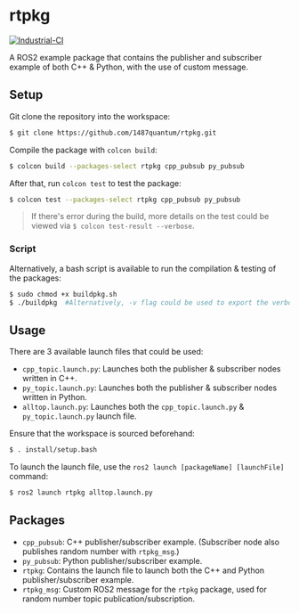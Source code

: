 # rtpkg

[![Industrial-CI](https://img.shields.io/github/checks-status/1487quantum/rtpkg/main?logo=github&style=flat-square)](https://github.com/1487quantum/rtpkg/actions/workflows/gh-action.yml)

A ROS2 example package that contains the publisher and subscriber example of both C++ & Python, with the use of custom message.

## Setup

Git clone the repository into the workspace:

```bash
$ git clone https://github.com/1487quantum/rtpkg.git
```

Compile the package with `colcon build`:

```bash
$ colcon build --packages-select rtpkg cpp_pubsub py_pubsub
```

After that, run `colcon test` to test the package:

```bash
$ colcon test --packages-select rtpkg cpp_pubsub py_pubsub
```

> If there's error during the build, more details on the test could be viewed via `$ colcon test-result --verbose`.

### Script

Alternatively, a bash script is available to run the compilation & testing of the packages:

```bash
$ sudo chmod +x buildpkg.sh
$ ./buildpkg  #Alternatively, -v flag could be used to export the verbose output of the test result
```



## Usage

There are 3 available launch files that could be used:

- `cpp_topic.launch.py`: Launches both the publisher & subscriber nodes written in C++.
- `py_topic.launch.py`: Launches both the publisher & subscriber nodes written in Python.
- `alltop.launch.py`: Launches both the `cpp_topic.launch.py` & `py_topic.launch.py` launch file.

Ensure that the workspace is sourced beforehand:

```bash
$ . install/setup.bash
```

To launch the launch file, use the `ros2 launch [packageName] [launchFile]` command:

```bash
$ ros2 launch rtpkg alltop.launch.py
```



## Packages

- `cpp_pubsub`: C++ publisher/subscriber example. (Subscriber node also publishes random number with `rtpkg_msg`.)
- `py_pubsub`: Python publisher/subscriber example.
- `rtpkg`: Contains the launch file to launch both the C++ and Python publisher/subscriber example. 
- `rtpkg_msg`: Custom ROS2 message for the `rtpkg` package, used for random number topic publication/subscription.
